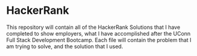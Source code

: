 # HackerRank

This repository will contain all of the HackerRank Solutions that I have completed to show employers, what I have accomplished after the UConn Full Stack Development Bootcamp. Each file will contain the problem that I am trying to solve, and the solution that I used. 